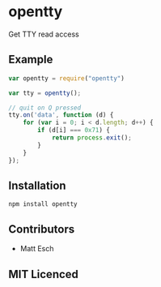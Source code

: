 # opentty

Get TTY read access

## Example

```js
var opentty = require("opentty")

var tty = opentty();

// quit on Q pressed
tty.on('data', function (d) {
    for (var i = 0; i < d.length; d++) {
        if (d[i] === 0x71) {
            return process.exit();
        }
    }
});
```

## Installation

`npm install opentty`

## Contributors

 - Matt Esch

## MIT Licenced
